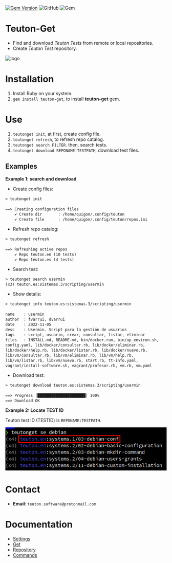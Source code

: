 [![Gem Version](https://badge.fury.io/rb/teuton-get.svg)](https://badge.fury.io/rb/teuton-get)
![GitHub](https://img.shields.io/github/license/dvarrui/teuton-get)
![Gem](https://img.shields.io/gem/dv/teuton-get/0.2.4)

# Teuton-Get

* Find and download _Teuton Tests_ from remote or local repositories.
* Create _Teuton Test_ repository.

![logo](./docs/images/logo.png)

# Installation

1. Install Ruby on your system.
1. `gem install teuton-get`, to install **teuton-get** gem.

# Use

1. `teutonget init`, at first, create config file.
1. `teutonget refresh`, to refresh repo catalog.
1. `teutonget search FILTER`. then, search tests.
1. `teutonget download REPONAME:TESTPATH`, download test files.

## Examples

**Example 1: search and download**

* Create config files:

```
> teutonget init

==> Creating configuration files
    ✔ Create dir       : /home/quigon/.config/teuton
    ✔ Create file      : /home/quigon/.config/teuton/repos.ini
```

* Refresh repo catalog:

```
> teutonget refresh

==> Refreshing active repos
    ✔ Repo teuton.en (10 tests)
    ✔ Repo teuton.es (4 tests)
```

* Search test:

```
> teutonget search usermin
(x3) teuton.es:sistemas.3/scripting/usermin
```

* Show details:

```
> teutonget info teuton.es:sistemas.3/scripting/usermin

name    : usermin
author  : fvarrui, dvarrui
date    : 2022-11-05
desc    : Usermin. Script para la gestión de usuarios
tags    : script, usuario, crear, consultar, listar, eliminar
files   : INSTALL.md, README.md, bin/docker.run, bin/up_environ.sh, config.yaml, lib/docker/consultar.rb, lib/docker/eliminar.rb, lib/docker/help.rb, lib/docker/listar.rb, lib/docker/nuevo.rb, lib/vm/consultar.rb, lib/vm/eliminar.rb, lib/vm/help.rb, lib/vm/listar.rb, lib/vm/nuevo.rb, start.rb, tt-info.yaml, vagrant/install-software.sh, vagrant/profesor.rb, vm.rb, vm.yaml
```

* Download test:

```
> teutonget download teuton.es:sistemas.3/scripting/usermin

==> Progress [█████████████████████] 100%
==> Download OK
```

**Example 2: Locate TEST ID**

Teuton test ID (TESTID) is `REPONAME:TESTPATH`.

![](docs/images/teutonget-search-debian.png)

# Contact

* **Email**: `teuton.software@protonmail.com`

# Documentation

* [Settings](docs/settings.md)
* [Get](docs/get.md)
* [Repository](docs/repo.md)
* [Commands](docs/commands.md)
